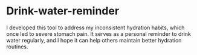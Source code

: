 # Drink-water-reminder
I developed this tool to address my inconsistent hydration habits, which once led to severe stomach pain. It serves as a personal reminder to drink water regularly, and I hope it can help others maintain better hydration routines.

